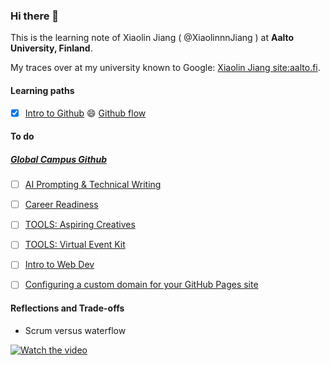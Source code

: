 ### Hi there 👋

This is the learning note of Xiaolin Jiang ( @XiaolinnnJiang ) at **Aalto University, Finland**.

My traces over at my university known to Google: [Xiaolin Jiang site:aalto.fi](https://www.google.com/search?q=Xiaolin+Jiang+site%3Aaalto.fi). 

#### Learning paths

* [x] [Intro to Github](https://github.com/education/Series-Intro-to-GitHub-Flow) 😄 [Github flow](https://education.github.com/experiences/series_intro_github_flow)


#### To do


##### [Global Campus Github](https://education.github.com/globalcampus/student)

* [ ] [AI Prompting & Technical Writing](https://education.github.com/experiences/ai_prompt_tech_writing)
* [ ] [Career Readiness](https://education.github.com/experiences/career_readiness)
* [ ] [TOOLS: Aspiring Creatives](https://education.github.com/experiences/aspiring_creatives)
* [ ] [TOOLS: Virtual Event Kit](https://education.github.com/experiences/virtual_event_kit)
* [ ] [Intro to Web Dev](https://education.github.com/experiences/intro_to_web_dev)
* [ ] [Configuring a custom domain for your GitHub Pages site](https://docs.github.com/en/pages/configuring-a-custom-domain-for-your-github-pages-site)


#### Reflections and Trade-offs

* Scrum versus waterflow

 
[![Watch the video](https://img.youtube.com/vi/xsPxwDpxybs/default.jpg)](https://youtu.be/xsPxwDpxybs)

<!--
**XiaolinnnJiang/XiaolinnnJiang** is a ✨ _special_ ✨ repository because its `README.md` (this file) appears on your GitHub profile.

Here are some ideas to get you started:

- 🔭 I’m currently working on ...
- 🌱 I’m currently learning ...
- 👯 I’m looking to collaborate on ...
- 🤔 I’m looking for help with ...
- 💬 Ask me about ...
- 📫 How to reach me: ...
- 😄 Pronouns: ...
- ⚡ Fun fact: ...
-->
